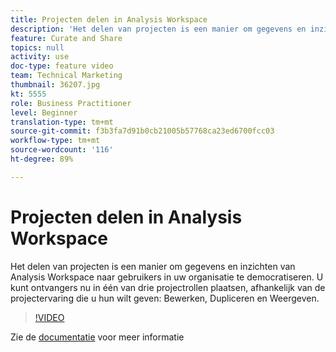 ```yaml
---
title: Projecten delen in Analysis Workspace
description: 'Het delen van projecten is een manier om gegevens en inzichten van Analysis Workspace naar gebruikers in uw organisatie te democratiseren. U kunt ontvangers nu in één van drie projectrollen plaatsen, afhankelijk van de projectervaring die u hun wilt geven: Bewerken, Dupliceren en Weergeven.'
feature: Curate and Share
topics: null
activity: use
doc-type: feature video
team: Technical Marketing
thumbnail: 36207.jpg
kt: 5555
role: Business Practitioner
level: Beginner
translation-type: tm+mt
source-git-commit: f3b3fa7d91b0cb21005b57768ca23ed6700fcc03
workflow-type: tm+mt
source-wordcount: '116'
ht-degree: 89%

---
```



# Projecten delen in Analysis Workspace

Het delen van projecten is een manier om gegevens en inzichten van Analysis Workspace naar gebruikers in uw organisatie te democratiseren. U kunt ontvangers nu in één van drie projectrollen plaatsen, afhankelijk van de projectervaring die u hun wilt geven: Bewerken, Dupliceren en Weergeven.

>[!VIDEO](https://video.tv.adobe.com/v/36207/?quality=12&learn=on)

Zie de [documentatie](https://docs.adobe.com/content/help/nl-NL/analytics/analyze/analysis-workspace/curate-share/share-projects.html) voor meer informatie
